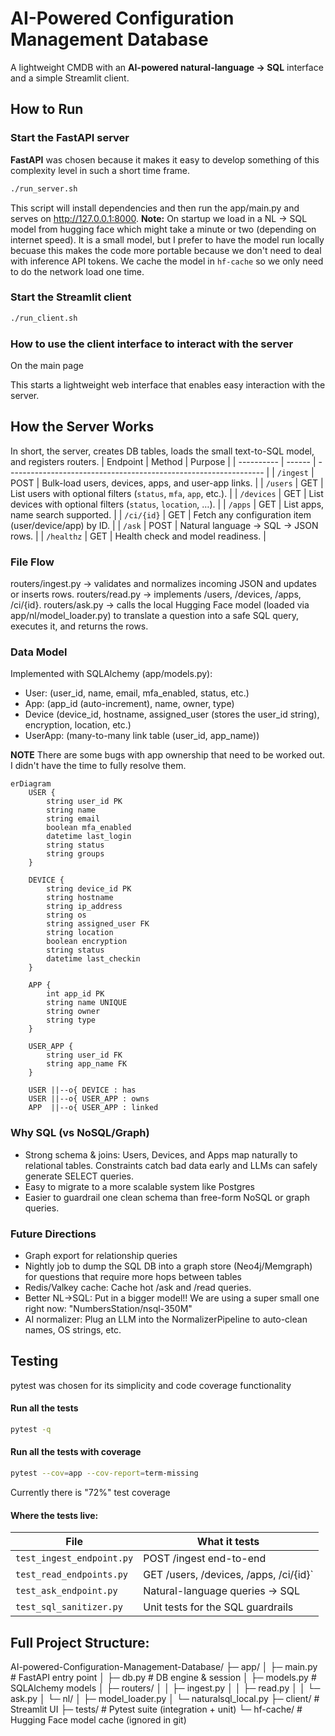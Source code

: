 
# AI-Powered Configuration Management Database

A lightweight CMDB with an **AI-powered natural-language -> SQL** interface and a simple Streamlit client.


## How to Run

### Start the FastAPI server
**FastAPI** was chosen because it makes it easy to develop something of this complexity level in such a short time frame.

```bash
./run_server.sh
```
This script will install dependencies and then run the app/main.py and serves on http://127.0.0.1:8000.
**Note:** On startup we load in a NL -> SQL model from hugging face which might take a minute or two (depending on internet speed). It is a small model, but I prefer to have the model run locally becuase this makes the code more portable because we don't need to deal with inference API tokens. We cache the model in `hf-cache` so we only need to do the network load one time.

### Start the Streamlit client
```bash
./run_client.sh
```

### How to use the client interface to interact with the server
On the main page

This starts a lightweight web interface that enables easy interaction with the server.

## How the Server Works
In short, the server, creates DB tables, loads the small text-to-SQL model, and registers routers.
| Endpoint   | Method | Purpose                                                          |
| ---------- | ------ | ---------------------------------------------------------------- |
| `/ingest`  | POST   | Bulk-load users, devices, apps, and user-app links.              |
| `/users`   | GET    | List users with optional filters (`status`, `mfa`, `app`, etc.). |
| `/devices` | GET    | List devices with optional filters (`status`, `location`, …).    |
| `/apps`    | GET    | List apps, name search supported.                                |
| `/ci/{id}` | GET    | Fetch any configuration item (user/device/app) by ID.            |
| `/ask`     | POST   | Natural language -> SQL -> JSON rows.                            |
| `/healthz` | GET    | Health check and model readiness.                                |

### File Flow
routers/ingest.py -> validates and normalizes incoming JSON and updates or inserts rows.
routers/read.py -> implements /users, /devices, /apps, /ci/{id}.
routers/ask.py -> calls the local Hugging Face model (loaded via app/nl/model_loader.py) to translate a question into a safe SQL query, executes it, and returns the rows.


### Data Model
Implemented with SQLAlchemy (app/models.py):

- User: (user_id, name, email, mfa_enabled, status, etc.)
- App: (app_id (auto-increment), name, owner, type)
- Device (device_id, hostname, assigned_user (stores the user_id string), encryption, location, etc.)
- UserApp: (many-to-many link table (user_id, app_name))

**NOTE** There are some bugs with app ownership that need to be worked out. I didn't have the time to fully resolve them.

```mermaid
erDiagram
    USER {
        string user_id PK
        string name
        string email
        boolean mfa_enabled
        datetime last_login
        string status
        string groups
    }

    DEVICE {
        string device_id PK
        string hostname
        string ip_address
        string os
        string assigned_user FK
        string location
        boolean encryption
        string status
        datetime last_checkin
    }

    APP {
        int app_id PK
        string name UNIQUE
        string owner
        string type
    }

    USER_APP {
        string user_id FK
        string app_name FK
    }

    USER ||--o{ DEVICE : has
    USER ||--o{ USER_APP : owns
    APP  ||--o{ USER_APP : linked
```


### Why SQL (vs NoSQL/Graph)
- Strong schema & joins: Users, Devices, and Apps map naturally to relational tables. Constraints catch bad data early and LLMs can safely generate SELECT queries.
- Easy to migrate to a more scalable system like Postgres
- Easier to guardrail one clean schema than free-form NoSQL or graph queries.

### Future Directions
- Graph export for relationship queries
- Nightly job to dump the SQL DB into a graph store (Neo4j/Memgraph) for questions that require more hops between tables
- Redis/Valkey cache: Cache hot /ask and /read queries.
- Better NL->SQL: Put in a bigger model!! We are using a super small one right now: "NumbersStation/nsql-350M"
- AI normalizer: Plug an LLM into the NormalizerPipeline to auto-clean names, OS strings, etc.

## Testing
pytest was chosen for its simplicity and code coverage functionality

#### Run all the tests
```bash
pytest -q
```

#### Run all the tests with coverage
```bash
pytest --cov=app --cov-report=term-missing
```

Currently there is "72%" test coverage

#### Where the tests live:

| File                      | What it tests                          |
| ------------------------- | -------------------------------------- |
| `test_ingest_endpoint.py` | POST /ingest end-to-end                |
| `test_read_endpoints.py`  | GET /users, /devices, /apps, /ci/{id}` |
| `test_ask_endpoint.py`    | Natural-language queries -> SQL        |
| `test_sql_sanitizer.py`   | Unit tests for the SQL guardrails      |


## Full Project Structure: 
AI-powered-Configuration-Management-Database/
├─ app/
│  ├─ main.py               # FastAPI entry point
│  ├─ db.py                 # DB engine & session
│  ├─ models.py             # SQLAlchemy models
│  ├─ routers/
│  │   ├─ ingest.py
│  │   ├─ read.py
│  │   └─ ask.py
│  └─ nl/
│      ├─ model_loader.py
│      └─ naturalsql_local.py
├─ client/                  # Streamlit UI
├─ tests/                   # Pytest suite (integration + unit)
└─ hf-cache/                # Hugging Face model cache (ignored in git)
